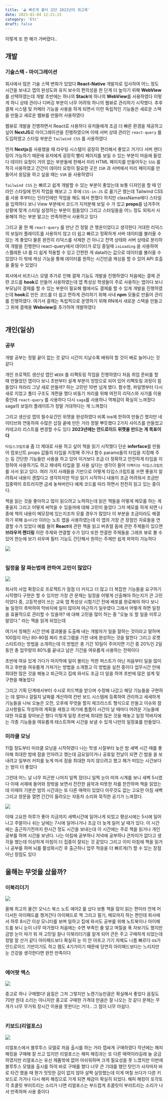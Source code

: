 ```yaml
---
title: '⛳️ 빠르게 흘러 갔던 2022년의 회고록'
date: 2023-01-04 12:21:13
category: 'Etc'
draft: false
---
```


이렇게 또 한 해가 가버렸다..

## 개발

### 기술스택 - 마이그레이션

회사에서 많은 기술 스택 변화가 있었다 **React-Native** 개발자로 입사하여 어느 정도 시간을 보내고 앱의 완성도와 유지 보수의 편의성을 한 단계 더 높이기 위해 **WebView**를 선택하였는데 개발 초반에는 하나의 **Stack**에 하나의 **WebView**를 사용하였다 이렇게 하니 상태 관리나 디버깅 부분이 너무 어려워 하나의 웹뷰로 관리하기 시작했다. 추후 결제 시스템 및 카메라 기능을 사용을 하게 되면서 이런 독립적인 기능들은 새로운 스택을 만들고 새로운 웹뷰를 만들어 사용하였다

웹뷰로 개발을 진행하면서 React로 사용하다 유저들에게 조금 더 빠른 환경을 제공하고 싶어 **NextJS**로 마이그레이션을 진행하였으며 이때 서버 상태 관리인 `react-query` 를 도입하였고 스타일 부분은 `Tailwind CSS` 를 사용하였다

먼저 **Nextjs**를 사용했을 때 라우팅 시스템이 굉장히 편리해서 좋았고 거기다 서버 렌더링이 가능하기 때문에 유저에게 굉장히 빨리 페이지를 보일 수 있는 부분이 마음에 들었다 데이터 요청이 거의 없는 부분들에 한해서 미리 HTML 페이지를 만들어두는 `SSG` 를 적극 사용하였고 간간이 데이터 요청이 필요한 곳은 `ISR` 과 서버에서 미리 페이지를 만들어서 응답을 하고 싶을 때는 `SSR` 을 사용하였다

`Tailwind CSS` 는 빠르고 쉽게 개발할 수 있는 부분이 좋았는데 보통 디자인을 할 때 인라인 스타일에 먼저 작업을 해보고 그 후에 `CSS-in-JS` 로 옮기곤 했는데 Tailwind CSS를 사용 후부터는 인라인에만 작업을 해도 돼서 편했다 하지만 className에다 스타일을 입력하다 보니 View 부분에서 코드가 지저분해 보일 수 가 있고 **props**를 넘겨주어 상황에 맞게 스타일 설정하는 부분이 힘들었다 그리고 스타일들을 어느 정도 외워서 사용해야 하는 부분 말고는 만족하면서 사용하고 있다

그리고 올 한 해 `react-query` 를 만난 건 정말 큰 행운이었다고 생각한다 거대한 리덕스의 보일러 플레이트를 사용하지 않고 더 쉽고 빠르고 정확하게 서버 데이터를 불러올 수 있는 게 좋았다 물론 완전히 리덕스를 삭제한 건 아니고 전역 상태와 서버 상태로 분리하여 개발을 진행한다 react-query에서 데이터가 로딩 중일때 `isLoading` 을 사용하여 스켈레톤 UI 를 더 쉽게 적용할 수 있고 간편한 게 data라는 값으로 데이터를 불러올 수 있었다 이 밖에 캐싱 기능을 통해 데이터를 원하는 시간만큼 캐싱을 할 수 있어 API 호출을 줄일 수 있었다

회사에서 비즈니스 모델 추가로 인해 결제 기능도 개발을 진행하였다 처음에는 결제 관련 코드를 **hook**로 만들어 사용하였는데 앱 특성상 학생들이 주로 사용하는 앱이다 보니 부모님이 결제를 할 수 있는 부분이 필요해 웹에서도 결제를 할 수 있게 개발을 진행하였는데 **hook**로 만든 코드를 더 쉽고 편하게 관리하기 위해 사내 **npm** 모듈로 만들어 관리를 진행하였다. 여기서 결제는 독립적으로 운영하기 위해 RN에서 새로운 스택을 만들고 그 위에 결제용 **Webview**를 추가하여 개발하였다
<br><br>

## 개인(일상)

### 공부

개발 공부는 정말 끝이 없는 것 같다 시간이 지날수록 배워야 할 것이 배로 늘어나는 것 같다

개인 프로젝트 생산성 앱인 `WEEK` 를 리팩토링 작업을 진행하였다 처음 취업 준비를 할 때 만들었던 앱이다 보니 초반부터 설계 부분이 엉망으로 되어 있어 리팩토링 과정이 힘들었다 차라리 그냥 새로 만들까? 하는 고민만 10번 넘게 했다. 함수명, 파일명부터 다시 새로 지었고 폴더 구조도 개편을 했다 비동기 처리를 위해 여전히 리덕스와 사가를 이용 중인데 `react-query` 를 사용하다 다시 `saga`를 사용하니 역체감이 확실히 느껴졌다 saga의 보일러 플레이트가 정말 거대하다는 게 느껴졌다

그리고 생산성 앱의 필수요건인 위젯을 완성하였다 비록 ios에 한하여 만들긴 했지만 네이티브와 연동하여 수많은 삽질 끝에 만든 거라 정말 뿌듯했다 2가지 사이즈를 만들었고 카테고리 리스트를 변경할 수도 있다 **2023년에는 안드로이드 위젯을 만드는 게 목표이다**

`타입스크립트를` 좀 더 제대로 사용 하고 싶어 책을 읽기 시작했다 단순 **inferface**를 만들어 컴포넌트 props 값들의 타입을 지정해 주거나 함수 params들의 타입을 지정해 주는 등 간단한 기능들만 사용을 하고 있어 이거보다 조금 더 정확하고 안전하게 타입을 지정하여 사용하기도 하고 제네릭 타입을 잘 사용 싶다는 생각이 들어 `이펙티브 타입스크립트` 를 사서 읽고 있다. 여러 가지 사례들을 기반으로 어떻게 타입스크립트를 쓰면 좋을지 알려줘서 내용이 괜찮다고 생각하지만 막상 읽기 시작하니 내용이 조금 어려워서 조금만 집중력이 흐트러지면 금세 놓쳐버린다 예제 코드를 따라 하면서 천천히 읽고 있는 중이다.

책을 읽는 것을 좋아하고 많이 읽으려고 노력하는데 읽은 책들을 어떻게 메모를 하는 게 좋을지 그리고 어떻게 써먹을 수 있을까에 대해 고민이 들었다 그저 메모를 하게 되면 나중에 책의 내용이 메모장에 있는지조차 모를 경우가 많았다 이 부분을 조금이라도 해결하기 위해 `옵시디언` 이라는 노트 앱을 사용하였는데 이 앱의 가장 큰 장점인 자료들을 연결할 수가 있었다 예를 들어 **React**에 관한 책을 읽고 버츄얼 돔에 관한 주제들이 있으면 **브라우저 렌더링** 이란 주제와 연결할 수가 있다 또한 연결한 주제들을 그래프 뷰로 볼 수 있어 한눈에 보기 쉬우며 필터 기능도 간단해서 원하는 주제만 쉽게 파악이 가능하다

![](./images/obsi.png)
<br><br>

### 일정을 잘 짜는법에 관하여 고민이 많았다

![](./images/todaybook.png)

회사의 사업 확장으로 프로젝트가 점점 더 커지고 더 많고 더 복잡한 기능들을 요구하기 시작했다 구현은 할 수 있지만 가장 큰 문제는 일정을 어떻게 산출해야 하는지가 큰 고민이었다 중, 고등학생이 쓰는 교육 앱 특성상 시험기간 전에 배포를 완료해야 하다 보니 늘 일정이 촉박하여 막바지에 일이 많아져 야근하기 일쑤였다 그래서 어떻게 하면 일정을 효율적으로 관리할 수 있을까? 에 대해 고민을 많이 하는 중 "오늘 또 할 일을 미루고 말았다." 라는 책을 읽게 되었는데

여기서 정해진 시간 안에 결과물을 도출해 내는 개발자가 일을 잘하는 것이라고 말하며 100점이 아닌 80-90점 짜리 프로그램을 기한 내에 완성하는 것을 말한다 그리고 로켓 스타트라는 방법을 소개하는데 이 방법은 총 기간 10일이 주어지면 기간 중 20%인 2일 동안 총 업무량의 80%를 끝내고 남은 기간을 여유롭게 사용하는 전략이다

초반에 여유 있게 가다가 마지막에 일이 몰리는 막판 퍼스트가 아닌 처음부터 일을 많이 하고 후반을 여유롭게 가져가는 방법을 소개했고 이 방법을 실천 중이다 업무시간 안에 최대한 많은 것을 해놓고 퇴근하고 집에 와서도 조금 더 일을 하여 초반에 많은 설계 및 구현을 해놓았다

그리고 기획 단계에서부터 수시로 피드백을 받으며 수정해 나갔고 해당 기능들을 구현하는 데 얼마나 걸릴지 날짜를 계산하여 칸반 보드 시스템에 등록하여 관리하고 세세하게 기능들을 나눠 오늘은 오전, 오후에 무엇을 할지 체크리스트 형식으로 만들고 이슈와 참고사항들도 작성하여 계획을 세웠고 여기에 틈틈이 시간이 날 때마다 어려운 기능들에 대한 자료를 찾아보곤 했다 이렇게 일정 초반에 최대한 많은 것을 해놓고 일정 막바지에는 각종 기능들을 여유롭게 테스트하며 시간을 보낼 수 있게 나만의 일정표를 만들었다.

### 미라클 모닝

11월 정도부터 미라클 모닝을 시작하였다 나는 학생 시절부터 늦은 밤 새벽 시간 때를 좋아해 최대한 밤에 잠을 안자려고 했는데 금요일이거나 공휴일 전날이 되면 긴 밤을 을 보내려고 일부러 커피를 늦게 마셔 잠을 최대한 자지 않으려고 했고 해가 떠있는 시간보다는 밤이 더 좋았다

그런데 어느 날 너무 피곤한 나머지 일찍 잤더니 일찍 눈이 떠져 시계를 보니 새벽 5시였다 이때 서재에 들어와 창밖을 보면서 잔잔한 음악과 따뜻한 차를 한잔하며 책을 읽었는데 이때의 기분은 밤의 시간과는 또 다른 매력이 있었다 아무것도 없는 고요한 아침 새벽 그리고 창문을 열면 간간이 들려오는 자동차 소리와 묵직한 공기가 느껴졌다.

![](./images/mricle.jpeg)

이때 고요한 하루가 좋아 지금까지 새벽시간에 일어나게 되었고 평상시에는 5시에 일어나고 주말이나 쉬는 날에는 7시에 일어나거나 조금 더 늦게 일어 날 때가 있다. 이 시간에는 출근하기전까지 한시간 정도 시간을 보내는대 이 시간에는 주로 책을 읽거나 개인 공부를 하며 시간을 보낸다. 나는 아침에 공부하나 저녁에 공부하나 큰차이가 없다고 생각을 했는데 이상하게 아침이 더 집중이 잘되는 것 같았다 그리고 이미 아침에 책을 읽거나 공부를 하며 뇌를 활성화시킨 후 출근하니 업무 적응을 더 빠르게(?) 할 수 있는 장점 아닌 장점도 있다

## 올해는 무엇을 샀을까?

### 이북리더기

![](./images/ebook.jpeg)

올해 최고의 물건! 오닉스 북스 노트 에어2 를 샀다 보통 책을 많이 읽는 편이라 언제 어디서든 아이패드를 챙겨간다 아이패드로 책 그리고 필기, 메모까지 하는 편인데 회사에서 하루 8시간 이상 모니터를 보며 일하고 집에 와서도 공부를 위해 노트북이나 아이패드를 보니 눈이 너무 따가웠다 처음에는 수면 부족인 줄 알고 며칠을 푹 자보기도 했지만 금방 눈이 따가 워 져 고민일 찰나 이북리더기를 알게 되어 큰돈 주고 구매하게 되었는데 정말 잘 산거 같다 아이패드보다 확실히 눈 이 안 아프고 기기 자체도 나름 빠르다 os가 안드로이드 기반이기도 하고 램도 4기가이기 때문에 당연히 아이패드보다는 느리지만 눈 건강을 생각한다면 완전 만족이다
<br/><br/>

### 에어팟 맥스

![](./images/airpodmax.png)

중고로 하나 구매했다! 음질은 그저 그렇지만 노캔기능만큼은 확실해서 좋았다 음질도 70만 원대 소리는 아니지만 중고로 구매한 가격대 만큼은 잘 나오는 것 같다 문제는 무개가 너무 무거워 장시간 이용을 못한다는 거다.. 그 점이 너무 아쉽다.
<br/><br/>

### 키보드(리얼포스)

![](./images/realforce.jpeg)

리얼포스에서 블루투스 모델로 처음 출시를 하는 거라 잽싸게 구매하였다 작년에는 해피 해킹을 구매해 잘 쓰고 있지만 리얼포스는 해피 해킹과는 또 다른 매력이라길래 늘 궁금하였지만 리얼포스는 유선 제품밖에 없어 아쉬워하며 크게 필요성을 못 느꼈지만 이번에 블루투스 모델을 출시를 하여 바로 구매를 했다 너무 큰 기대를 했던 탓인가 사자마자 바로 타건 했을 때 뭔가 밋밋한 감이 없지 않아 살짝 실망했는데 이게 며칠 쓰다가 다른 키보드로 가거나 다시 해피 해킹으로 가게 되면 체감이 확실히 되었다. 해피 해킹이 또각또각 초콜릿 부러트리는 소리가 나면 리얼포스는 부드럽게 초콜릿이 부러트리는 소리가 나서 만족하며 사용 중이다
<br /><br/>
